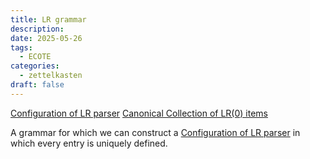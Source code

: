 ```yaml
---
title: LR grammar
description: 
date: 2025-05-26
tags:
  - ECOTE
categories:
  - zettelkasten
draft: false
---
```


[Configuration of LR parser](Configuration%20of%20LR%20parser.md)
[Canonical Collection of LR(0) items](Canonical%20Collection%20of%20LR(0)%20items.md)

A grammar for which we can construct a [Configuration of LR parser](Configuration%20of%20LR%20parser.md) in which every entry is uniquely defined.